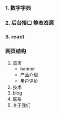 ### 1. 数字字典
### 2. 后台接口 静态资源
### 3. react

###  网页结构
  1. 首页
     + banner
     + 产品介绍
     + 用户评价
  2. 技术
  3. blog
  4. 联系
  5. 关于我们